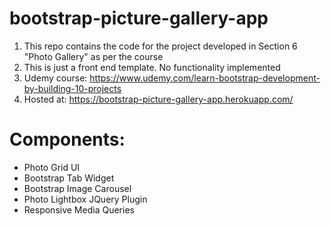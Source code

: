 # bootstrap-picture-gallery-app

1. This repo contains the code for the project developed in Section 6 "Photo Gallery" as per the course
2. This is just a front end template. No functionality implemented
3. Udemy course: https://www.udemy.com/learn-bootstrap-development-by-building-10-projects
4. Hosted at: https://bootstrap-picture-gallery-app.herokuapp.com/

# Components:
* Photo Grid UI
* Bootstrap Tab Widget
* Bootstrap Image Carousel
* Photo Lightbox JQuery Plugin
* Responsive Media Queries
